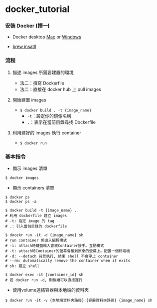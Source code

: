 # docker_tutorial
### 安裝 Docker (擇一)
* Docker desktop [Mac](https://hub.docker.com/editions/community/docker-ce-desktop-mac/) or [Windows](https://hub.docker.com/editions/community/docker-ce-desktop-windows)

* [brew insatll](https://blog.yowko.com/homebrew-docker/)


### 流程
1. 描述 images 所需要建置的環境
    * 法二：撰寫 Dockerfile
    * 法二：直接在 docker hub 上 pull images
  
2. 開始建置 images
    * `$ docker build . -t {image_name}`
        - `-t`：設定你的鏡像名稱
        - `.`：表示在當前目錄尋找 Dockerfile
       
3. 利用建好的 images 執行 container
    * `$ docker run`



### 基本指令
* 顯示 images 清單
```
$ docker images
```

* 顯示 containers 清單
```
$ docker ps
$ docker ps -a
```

```
$ docker build -t {image_name} .
# 利用 dockerfile 建立 images
# -t: 指定 image 的 tag
# .: 引入當前目錄的 dockerfile

$ docekr run -it -d {image_name} sh 
# run container 但進入編程模式
# -i: attach時鍵盤輸入會被Container接手。互動模式
# -t: attach時Container的螢幕會接到原來的螢幕上。配置一個終端機
# -d: --detach 背景執行, 結束 shell 不會停止 container
# --rm: Automatically remove the container when it exits
# sh: 建立 shell

$ docker exec -it {container_id} sh
# 若 docker run -d, 則後續可以直接運行
```

* 使用volume連結容器與本地端的資料夾
```
$ docker run -it -v {本地端資料夾路徑}:{容器資料夾路徑} {image_name} sh
```


